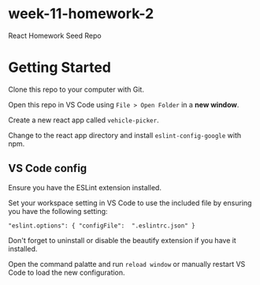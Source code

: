 # week-11-homework-2
React Homework Seed Repo

# Getting Started

Clone this repo to your computer with Git.

Open this repo in VS Code using `File > Open Folder` in a **new window**.

Create a new react app called `vehicle-picker`.

Change to the react app directory and install `eslint-config-google` with npm.

## VS Code config

Ensure you have the ESLint extension installed.

Set your workspace setting in VS Code to use the included file by ensuring you have the following setting:

```
"eslint.options": { "configFile":  ".eslintrc.json" }
```

Don't forget to uninstall or disable the beautify extension if you have it installed.

Open the command palatte and run `reload window` or manually restart VS Code to load the new configuration.
